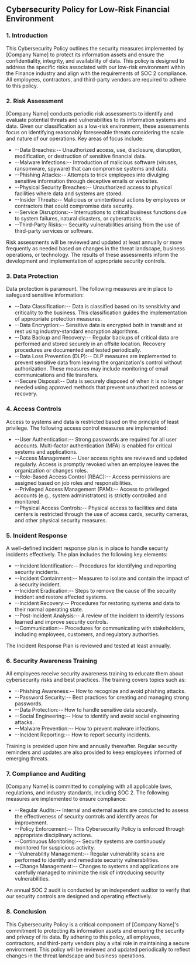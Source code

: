 ## Cybersecurity Policy for Low-Risk Financial Environment

### 1. Introduction

This Cybersecurity Policy outlines the security measures implemented by [Company Name] to protect its information assets and ensure the confidentiality, integrity, and availability of data. This policy is designed to address the specific risks associated with our low-risk environment within the Finance industry and align with the requirements of SOC 2 compliance. All employees, contractors, and third-party vendors are required to adhere to this policy.

### 2. Risk Assessment

[Company Name] conducts periodic risk assessments to identify and evaluate potential threats and vulnerabilities to its information systems and data. Given our classification as a low-risk environment, these assessments focus on identifying reasonably foreseeable threats considering the scale and nature of our operations. Key areas of focus include:

-   --Data Breaches:-- Unauthorized access, use, disclosure, disruption, modification, or destruction of sensitive financial data.
-   --Malware Infections:-- Introduction of malicious software (viruses, ransomware, spyware) that can compromise systems and data.
-   --Phishing Attacks:-- Attempts to trick employees into divulging sensitive information through deceptive emails or websites.
-   --Physical Security Breaches:-- Unauthorized access to physical facilities where data and systems are stored.
-   --Insider Threats:-- Malicious or unintentional actions by employees or contractors that could compromise data security.
-   --Service Disruptions:-- Interruptions to critical business functions due to system failures, natural disasters, or cyberattacks.
-   --Third-Party Risks:-- Security vulnerabilities arising from the use of third-party services or software.

Risk assessments will be reviewed and updated at least annually or more frequently as needed based on changes in the threat landscape, business operations, or technology. The results of these assessments inform the development and implementation of appropriate security controls.

### 3. Data Protection

Data protection is paramount. The following measures are in place to safeguard sensitive information:

-   --Data Classification:-- Data is classified based on its sensitivity and criticality to the business. This classification guides the implementation of appropriate protection measures.
-   --Data Encryption:-- Sensitive data is encrypted both in transit and at rest using industry-standard encryption algorithms.
-   --Data Backup and Recovery:-- Regular backups of critical data are performed and stored securely in an offsite location. Recovery procedures are documented and tested periodically.
-   --Data Loss Prevention (DLP):-- DLP measures are implemented to prevent sensitive data from leaving the organization's control without authorization. These measures may include monitoring of email communications and file transfers.
-   --Secure Disposal:-- Data is securely disposed of when it is no longer needed using approved methods that prevent unauthorized access or recovery.

### 4. Access Controls

Access to systems and data is restricted based on the principle of least privilege. The following access control measures are implemented:

-   --User Authentication:-- Strong passwords are required for all user accounts. Multi-factor authentication (MFA) is enabled for critical systems and applications.
-   --Access Management:-- User access rights are reviewed and updated regularly. Access is promptly revoked when an employee leaves the organization or changes roles.
-   --Role-Based Access Control (RBAC):-- Access permissions are assigned based on job roles and responsibilities.
-   --Privileged Access Management (PAM):-- Access to privileged accounts (e.g., system administrators) is strictly controlled and monitored.
-   --Physical Access Controls:-- Physical access to facilities and data centers is restricted through the use of access cards, security cameras, and other physical security measures.

### 5. Incident Response

A well-defined incident response plan is in place to handle security incidents effectively. The plan includes the following key elements:

-   --Incident Identification:-- Procedures for identifying and reporting security incidents.
-   --Incident Containment:-- Measures to isolate and contain the impact of a security incident.
-   --Incident Eradication:-- Steps to remove the cause of the security incident and restore affected systems.
-   --Incident Recovery:-- Procedures for restoring systems and data to their normal operating state.
-   --Post-Incident Analysis:-- A review of the incident to identify lessons learned and improve security controls.
-   --Communication:-- Procedures for communicating with stakeholders, including employees, customers, and regulatory authorities.

The Incident Response Plan is reviewed and tested at least annually.

### 6. Security Awareness Training

All employees receive security awareness training to educate them about cybersecurity risks and best practices. The training covers topics such as:

-   --Phishing Awareness:-- How to recognize and avoid phishing attacks.
-   --Password Security:-- Best practices for creating and managing strong passwords.
-   --Data Protection:-- How to handle sensitive data securely.
-   --Social Engineering:-- How to identify and avoid social engineering attacks.
-   --Malware Prevention:-- How to prevent malware infections.
-   --Incident Reporting:-- How to report security incidents.

Training is provided upon hire and annually thereafter. Regular security reminders and updates are also provided to keep employees informed of emerging threats.

### 7. Compliance and Auditing

[Company Name] is committed to complying with all applicable laws, regulations, and industry standards, including SOC 2. The following measures are implemented to ensure compliance:

-   --Regular Audits:-- Internal and external audits are conducted to assess the effectiveness of security controls and identify areas for improvement.
-   --Policy Enforcement:-- This Cybersecurity Policy is enforced through appropriate disciplinary actions.
-   --Continuous Monitoring:-- Security systems are continuously monitored for suspicious activity.
-   --Vulnerability Management:-- Regular vulnerability scans are performed to identify and remediate security vulnerabilities.
-   --Change Management:-- Changes to systems and applications are carefully managed to minimize the risk of introducing security vulnerabilities.

An annual SOC 2 audit is conducted by an independent auditor to verify that our security controls are designed and operating effectively.

### 8. Conclusion

This Cybersecurity Policy is a critical component of [Company Name]'s commitment to protecting its information assets and ensuring the security and privacy of its data. By adhering to this policy, all employees, contractors, and third-party vendors play a vital role in maintaining a secure environment. This policy will be reviewed and updated periodically to reflect changes in the threat landscape and business operations.
